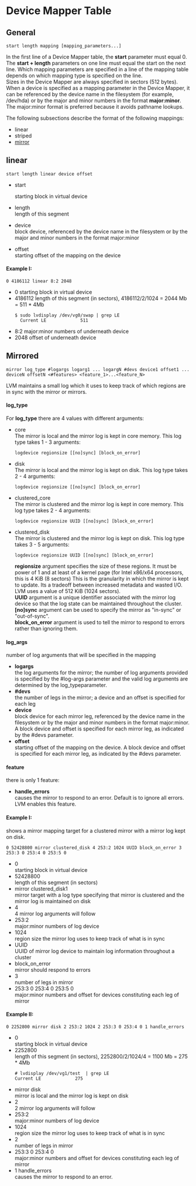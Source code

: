 # Device Mapper Table

## General
```
start length mapping [mapping_parameters...]
```  
In the first line of a Device Mapper table, the **start** parameter must equal 0. The **start + length** parameters on one line must equal the start on the next line. Which mapping parameters are specified in a line of the mapping table depends on which mapping type is specified on the line.  
Sizes in the Device Mapper are always specified in sectors (512 bytes).  
When a device is specified as a mapping parameter in the Device Mapper, it can be referenced by the device name in the filesystem (for example, /dev/hda) or by the major and minor numbers in the format **major:minor**. The major:minor format is preferred because it avoids pathname lookups.

The following subsections describe the format of the following mappings:  
* linear  
* striped  
* [mirror](#mirrored)

## linear
```
start length linear device offset
```
* start  

   starting block in virtual device  
* length  
   length of this segment  
* device  
   block device, referenced by the device name in the filesystem or by the major and minor numbers in the format major:minor  
* offset  
   starting offset of the mapping on the device  

#### Example I:
```
0 4186112 linear 8:2 2048
```  
* 0
   starting block in virtual device
* 4186112
   length of this segment (in sectors), 4186112/2/1024 = 2044 Mb = 511 * 4Mb
   ```
   $ sudo lvdisplay /dev/vg0/swap | grep LE
     Current LE             511
   ```
* 8:2
   major:minor numbers of underneath device
* 2048
   offset of underneath device

## Mirrored
```
mirror log_type #logargs logarg1 ... logargN #devs device1 offset1 ... deviceN offsetN <#features> <feature_1>...<feature_N>
```  
LVM maintains a small log which it uses to keep track of which regions are in sync with the mirror or mirrors. 

#### log_type  
For **log_type** there are 4 values with different arguments:  
* core  
   The mirror is local and the mirror log is kept in core memory. This log type takes 1 - 3 arguments:
   ```
   logdevice regionsize [[no]sync] [block_on_error]
   ```
* disk  
   The mirror is local and the mirror log is kept on disk. This log type takes 2 - 4 arguments:
   ```
   logdevice regionsize [[no]sync] [block_on_error]
   ```
* clustered_core  
   The mirror is clustered and the mirror log is kept in core memory. This log type takes 2 - 4 arguments:
   ```
   logdevice regionsize UUID [[no]sync] [block_on_error]
   ```
* clustered_disk  
   The mirror is clustered and the mirror log is kept on disk. This log type takes 3 - 5 arguments:
   ```
   logdevice regionsize UUID [[no]sync] [block_on_error]  
   ```

   **regionsize** argument specifies the size of these regions. It must be power of 1 and at least of a kernel page (for Intel x86/x64 processors, this is 4 KiB (8 sectors) This is the granularity in which the mirror is kept to update. Its a tradeoff between increased metadata and wasted I/O. LVM uses a value of 512 KiB (1024 sectors).  
   **UUID** argument is a unique identifier associated with the mirror log device so that the log state can be maintained throughout the cluster.  
   **[no]sync** argument can be used to specify the mirror as "in-sync" or "out-of-sync".  
   **block_on_error** argument is used to tell the mirror to respond to errors rather than ignoring them.  

#### log_args
   number of log arguments that will be specified in the mapping  
* **logargs**  
   the log arguments for the mirror; the number of log arguments provided is specified by the #log-args parameter and the valid log arguments are determined by the log_typeparameter.  
* **#devs**  
   the number of legs in the mirror; a device and an offset is specified for each leg  
* **device**  
   block device for each mirror leg, referenced by the device name in the filesystem or by the major and minor numbers in the format major:minor. A block device and offset is specified for each mirror leg, as indicated by the #devs parameter.  
* **offset**  
   starting offset of the mapping on the device. A block device and offset is specified for each mirror leg, as indicated by the #devs parameter.  

#### feature
there is only 1 feature:  
* **handle_errors**  
   causes the mirror to respond to an error. Default is to ignore all errors. LVM enables this feature.

#### Example I: 
shows a mirror mapping target for a clustered mirror with a mirror log kept on disk.
```
0 52428800 mirror clustered_disk 4 253:2 1024 UUID block_on_error 3 253:3 0 253:4 0 253:5 0
```
* 0  
   starting block in virtual device  
* 52428800  
   length of this segment (in sectors)  
* mirror clustered_disk1  
   mirror target with a log type specifying that mirror is clustered and the mirror log is maintained on disk  
* 4  
   4 mirror log arguments will follow  
* 253:2  
   major:minor numbers of log device  
* 1024  
   region size the mirror log uses to keep track of what is in sync  
* UUID  
   UUID of mirror log device to maintain log information throughout a cluster  
* block_on_error  
   mirror should respond to errors  
* 3  
   number of legs in mirror  
* 253:3 0 253:4 0 253:5 0  
   major:minor numbers and offset for devices constituting each leg of mirror

#### Example II:
```
0 2252800 mirror disk 2 253:2 1024 2 253:3 0 253:4 0 1 handle_errors
```
* 0  
   starting block in virtual device  
* 2252800  
   length of this segment (in sectors), 2252800/2/1024/4 = 1100 Mb = 275 * 4Mb  
   ```
   # lvdisplay /dev/vg1/test  | grep LE  
   Current LE             275  
   ```
* mirror disk   
   mirror is local and the mirror log is kept on disk  
* 2  
   2 mirror log arguments will follow  
* 253:2  
   major:minor numbers of log device  
* 1024   
   region size the mirror log uses to keep track of what is in sync  
* 2  
   number of legs in mirror  
* 253:3 0 253:4 0  
   major:minor numbers and offset for devices constituting each leg of mirror  
* 1 handle_errors  
   causes the mirror to respond to an error.  
